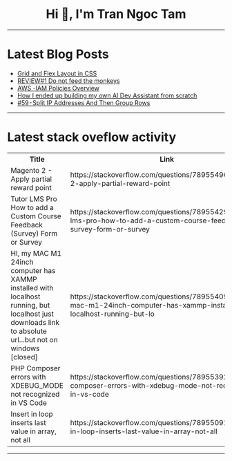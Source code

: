 <h1 align="center">Hi 👋, I'm Tran Ngoc Tam</h1>

---

# Latest Blog Posts 
<!-- BLOG-POST-LIST:START -->
- [Grid and Flex Layout in CSS](https://dev.to/ashutoshsarangi/grid-layout-and-flex-layout-in-css-4e8e)
- [REVIEW#1 Do not feed the monkeys](https://dev.to/aniex/review1-do-not-feed-the-monkeys-1oan)
- [AWS -IAM Policies Overview](https://dev.to/sreeni5018/aws-iam-policies-overview-4i5i)
- [How I ended up building my own AI Dev Assistant from scratch](https://dev.to/mlamina/how-i-ended-up-building-my-own-ai-dev-assistant-from-scratch-3018)
- [#59 - Split IP Addresses And Then Group Rows](https://dev.to/judith677/59-split-ip-addresses-and-then-group-rows-11f3)
<!-- BLOG-POST-LIST:END -->

---

# Latest stack oveflow activity
<table>
  <tr><th>Title</th><th>Link</th></tr>
  <!-- STACKOVERFLOW:START --><tr><td>Magento 2 - Apply partial reward point</td><td>https://stackoverflow.com/questions/78955496/magento-2-apply-partial-reward-point</td></tr><tr><td>Tutor LMS Pro How to add a Custom Course Feedback &lpar;Survey&rpar; Form or Survey</td><td>https://stackoverflow.com/questions/78955429/tutor-lms-pro-how-to-add-a-custom-course-feedback-survey-form-or-survey</td></tr><tr><td>HI, my MAC M1 24inch computer has XAMMP installed with localhost running, but localhost just downloads link to absolute url...but not on windows [closed]</td><td>https://stackoverflow.com/questions/78955409/hi-my-mac-m1-24inch-computer-has-xammp-installed-with-localhost-running-but-lo</td></tr><tr><td>PHP Composer errors with XDEBUG_MODE not recognized in VS Code</td><td>https://stackoverflow.com/questions/78955392/php-composer-errors-with-xdebug-mode-not-recognized-in-vs-code</td></tr><tr><td>Insert in loop inserts last value in array, not all</td><td>https://stackoverflow.com/questions/78955091/insert-in-loop-inserts-last-value-in-array-not-all</td></tr><!-- STACKOVERFLOW:END -->
</table>

---


